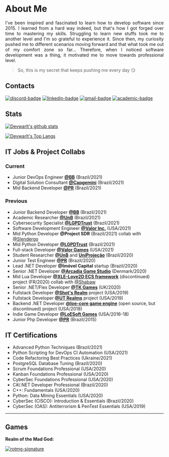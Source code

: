 # About Me
<p align="justify">
I've been inspired and fascinated to learn how to develop software since 2015. I learned from a hard way indeed, but that's how I got forged over time to mastering my skills. Struggling to learn new stuffs took me to another level and I'm so grateful to experience it. Since then, my curiosity pushed me to different scenarios moving forward and that what took me out of my comfort zone so far... Therefore, when I noticed software development was a thing, it motivated me to move towards professional level.
</p>

> So, this is my secret that keeps pushing me every day :smirk:

## Contacts
[![discord-badge]][main] [![linkedin-badge]][linkedin] [![gmail-badge]][gmail] [![academic-badge]][academic]

## Stats

[![Devwarlt's github stats](https://github-readme-stats.vercel.app/api?username=devwarlt&show_icons=true&theme=dark&show_icons=true&count_private=true&include_all_commits=true)][main]

[![Devwarlt's Top Langs](https://github-readme-stats.vercel.app/api/top-langs/?username=devwarlt&layout=compact&langs_count=10&theme=dark&custom_title=Devwarlt%27s+Most+Used+Languages)][main]

## IT Jobs & Project Collabs

### Current
- Junior DevOps Engineer [**@BB**](https://bb.com.br) (Brazil/2021)
- Digital Solution Consultant [**@Capgemini**](https://https://www.capgemini.com) (Brazil/2021)
- Mid Backend Developer [**@PR**](https://www.gov.br/planalto/pt-br) (Brazil/2021)

### Previous
- Junior Backend Developer [**@BB**](https://bb.com.br) (Brazil/2021)
- Academic Researcher [**@UnB**](https://unb.br) (Brazil/2021)
- Cybersecurity Specialist [**@LGPDTrust**](https://lgpdtrust.com.br) (Brazil/2021)
- Software Development Engineer [**@Valor Inc.**](https://github.com/Valor-Inc) (USA/2021)
- Mid Python Developer **@Project SDR** (Brazil/2021) collab with [@Slendergo](https://github.com/Slendergo)
- Mid Python Developer [**@LGPDTrust**](https://lgpdtrust.com.br) (Brazil/2021)
- Full-stack Developer [**@Valor Games**](https://github.com/Valor-Games) (USA/2021)
- Student Researcher [**@UnB**](https://unb.br) and [**UniProjeção**](https://projecao.br) (Brazil/2020)
- Junior Test Engineer [**@PR**](https://www.gov.br/planalto/pt-br) (Brazil/2020)
- Lead .NET Developer **@Imóvel Capital** startup (Brazil/2020)
- Senior .NET Developer [**@Arcadia Game Studio**](https://www.youtube.com/channel/UCCzT6_EUKAAksAYjc142kLg) (Denmark/2020)
- Mid Lua Developer [**@XLE-Love2D ECS framework**](https://github.com/bawdeveloppement/love2d-ecs) (discontinued) project (FR/2020) collab with [@Shabaw](https://github.com/bawdeveloppement)
- Senior .NET/Flex Developer [**@TK Games**](https://github.com/TK-Games) (UK/2020)
- Fullstack Developer [**@Shot's Realm**](https://www.shotsrealm.com) project (USA/2019)
- Fullstack Developer [**@UT Realms**](https://utrealmsreborn.github.io) project (USA/2019)
- Backend .NET Developer [**@loe-core game engine**](https://github.com/Devwarlt/loe-core) (open source, but discontinued) project (USA/2018)
- Indie Game Developer [**@LoESoft Games**](https://github.com/LoESoft-Games) (USA/2016-18)
- Junior Php Developer [**@PR**](https://www.gov.br/planalto/pt-br) (Brazil/2015)

## IT Certifications
- Advanced Python Techniques (Brazil/2021)
- Python Scripting for DevOps CI Automation (USA/2021)
- Code Refactoring Best Practices (Ukraine/2021)
- PostgreSQL Database Tuning (Brazil/2020)
- Scrum Foundations Professional (USA/2020)
- Kanban Foundations Professional (USA/2020)
- CyberSec Foundations Professional (USA/2020)
- C#/.NET Developer Professional (Brazil/2020)
- C++: Fundamentals (USA/2020)
- Python: Data Mining Essentials (USA/2020)
- CyberSec (CISCO): Introduction & Essentials (Brazil/2020)
- CyberSec (OAS): Antiterrorism & PenTest Essentials (USA/2019)

---

## Games

**Realm of the Mad God:**

[![rotmg-signature](https://www.realmeye.com/signature-of/Deveras)](https://www.realmeye.com/player/Durin)

[main]: https://github.com/devwarlt
[linkedin]: https://www.linkedin.com/in/devwarlt/
[gmail]: mailto:nadio.engsoft@gmail.com
[academic]: http://buscatextual.cnpq.br/buscatextual/visualizacv.do?id=K2437838Y7&tipo=completo&idiomaExibicao=1

[discord-badge]: https://img.shields.io/badge/Devwarlt%238483-black?logo=discord&style=for-the-badge
[linkedin-badge]: https://img.shields.io/badge/N%C3%A1dio%20Pontes-purple?logo=linkedin&style=for-the-badge
[gmail-badge]: https://img.shields.io/badge/Gmail-black?logo=gmail&style=for-the-badge
[academic-badge]: https://img.shields.io/badge/Academic%20Resume-black?logo=read-the-docs&style=for-the-badge
